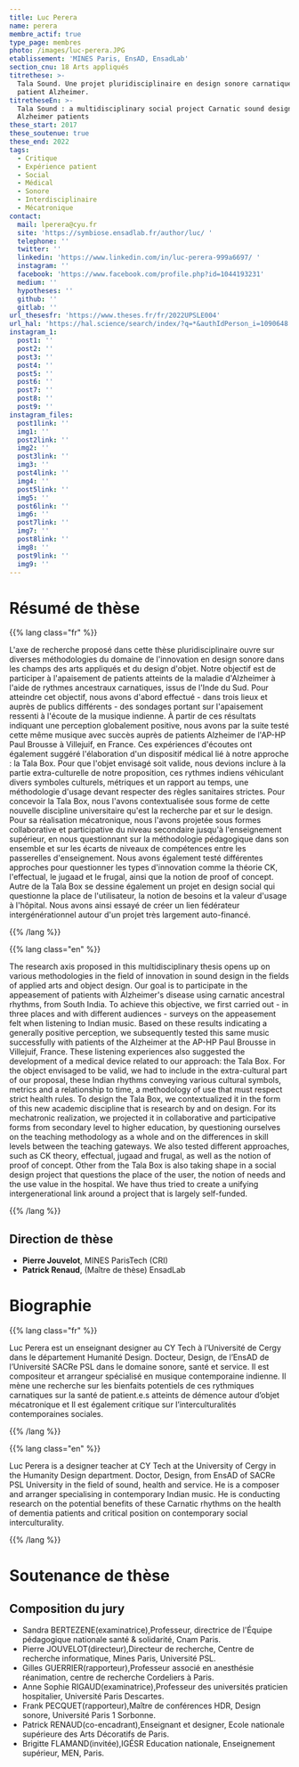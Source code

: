 ```yaml
---
title: Luc Perera
name: perera
membre_actif: true
type_page: membres
photo: /images/luc-perera.JPG
etablissement: 'MINES Paris, EnsAD, EnsadLab'
section_cnu: 18 Arts appliqués
titrethese: >-
  Tala Sound. Une projet pluridisciplinaire en design sonore carnatique pour
  patient Alzheimer. 
titretheseEn: >-
  Tala Sound : a multidisciplinary social project Carnatic sound design for
  Alzheimer patients
these_start: 2017
these_soutenue: true
these_end: 2022
tags:
  - Critique
  - Expérience patient
  - Social
  - Médical
  - Sonore
  - Interdisciplinaire
  - Mécatronique
contact:
  mail: lperera@cyu.fr
  site: 'https://symbiose.ensadlab.fr/author/luc/ '
  telephone: ''
  twitter: ''
  linkedin: 'https://www.linkedin.com/in/luc-perera-999a6697/ '
  instagram: ''
  facebook: 'https://www.facebook.com/profile.php?id=1044193231'
  medium: ''
  hypotheses: ''
  github: ''
  gitlab: ''
url_thesesfr: 'https://www.theses.fr/fr/2022UPSLE004'
url_hal: 'https://hal.science/search/index/?q=*&authIdPerson_i=1090648'
instagram_1:
  post1: ''
  post2: ''
  post3: ''
  post4: ''
  post5: ''
  post6: ''
  post7: ''
  post8: ''
  post9: ''
instagram_files:
  post1link: ''
  img1: ''
  post2link: ''
  img2: ''
  post3link: ''
  img3: ''
  post4link: ''
  img4: ''
  post5link: ''
  img5: ''
  post6link: ''
  img6: ''
  post7link: ''
  img7: ''
  post8link: ''
  img8: ''
  post9link: ''
  img9: ''
---
```


<!-- Supprimer les parties non remplies (supprimer les blocks de lang s'il n'y a pas deux langues). Tu es libre d'ajouter ce que tu veux à cette partie -->

# Résumé de thèse

{{% lang class="fr" %}}

L'axe de recherche proposé dans cette thèse pluridisciplinaire ouvre sur diverses méthodologies du domaine de l'innovation en design sonore dans les champs des arts appliqués et du design d'objet. Notre objectif est de participer à l'apaisement de patients atteints de la maladie d'Alzheimer à l'aide de rythmes ancestraux carnatiques, issus de l'Inde du Sud. Pour atteindre cet objectif, nous avons d'abord effectué - dans trois lieux et auprès de publics différents - des sondages portant sur l'apaisement ressenti à l'écoute de la musique indienne. À partir de ces résultats indiquant une perception globalement positive, nous avons par la suite testé cette même musique avec succès auprès de patients Alzheimer de l'AP-HP Paul Brousse à Villejuif, en France. Ces expériences d'écoutes ont également suggéré l'élaboration d'un dispositif médical lié à notre approche : la Tala Box. Pour que l'objet envisagé soit valide, nous devions inclure à la partie extra-culturelle de notre proposition, ces rythmes indiens véhiculant divers symboles culturels, métriques et un rapport au temps, une méthodologie d'usage devant respecter des règles sanitaires strictes. Pour concevoir la Tala Box, nous l'avons contextualisée sous forme de cette nouvelle discipline universitaire qu'est la recherche par et sur le design. Pour sa réalisation mécatronique, nous l'avons projetée sous formes collaborative et participative du niveau secondaire jusqu'à l'enseignement supérieur, en nous questionnant sur la méthodologie pédagogique dans son ensemble et sur les écarts de niveaux de compétences entre les passerelles d'enseignement. Nous avons également testé différentes approches pour questionner les types d'innovation comme la théorie CK, l'effectual, le jugaad et le frugal, ainsi que la notion de proof of concept. Autre de la Tala Box se dessine également un projet en design social qui questionne la place de l'utilisateur, la notion de besoins et la valeur d'usage à l'hôpital. Nous avons ainsi essayé de créer un lien fédérateur intergénérationnel autour d'un projet très largement auto-financé.

{{% /lang %}}

{{% lang class="en" %}}

The research axis proposed in this multidisciplinary thesis opens up on various methodologies in the field of innovation in sound design in the fields of applied arts and object design. Our goal is to participate in the appeasement of patients with Alzheimer's disease using carnatic ancestral rhythms, from South India. To achieve this objective, we first carried out - in three places and with different audiences - surveys on the appeasement felt when listening to Indian music. Based on these results indicating a generally positive perception, we subsequently tested this same music successfully with patients of the Alzheimer at the AP-HP Paul Brousse in Villejuif, France. These listening experiences also suggested the development of a medical device related to our approach: the Tala Box. For the object envisaged to be valid, we had to include in the extra-cultural part of our proposal, these Indian rhythms conveying various cultural symbols, metrics and a relationship to time, a methodology of use that must respect strict health rules. To design the Tala Box, we contextualized it in the form of this new academic discipline that is research by and on design. For its mechatronic realization, we projected it in collaborative and participative forms from secondary level to higher education, by questioning ourselves on the teaching methodology as a whole and on the differences in skill levels between the teaching gateways. We also tested different approaches, such as CK theory, effectual, jugaad and frugal, as well as the notion of proof of concept. Other from the Tala Box is also taking shape in a social design project that questions the place of the user, the notion of needs and the use value in the hospital. We have thus tried to create a unifying intergenerational link around a project that is largely self-funded.

{{% /lang %}}

## Direction de thèse

* **Pierre Jouvelot**, MINES ParisTech (CRI)
* **Patrick Renaud**, (Maître de thèse) EnsadLab

# Biographie

{{% lang class="fr" %}}

Luc Perera est un enseignant designer au CY Tech à l’Université de Cergy dans le département Humanité Design. Docteur, Design, de l’EnsAD de l’Université SACRe PSL dans le domaine sonore, santé et service. Il est compositeur et arrangeur spécialisé en musique contemporaine indienne. Il mène une recherche sur les bienfaits potentiels de ces rythmiques carnatiques sur la santé de patient.e.s atteints de démence autour d’objet mécatronique et Il est également critique sur l’interculturalités contemporaines sociales.

{{% /lang %}}

{{% lang class="en" %}}

Luc Perera is a designer teacher at CY Tech at the University of Cergy in the Humanity Design department. Doctor, Design, from EnsAD of SACRe PSL University in the field of sound, health and service. He is a composer and arranger specialising in contemporary Indian music. He is conducting research on the potential benefits of these Carnatic rhythms on the health of dementia patients and critical position on contemporary social interculturality.

{{% /lang %}}

# Soutenance de thèse

## Composition du jury

* Sandra BERTEZENE(examinatrice),Professeur, directrice de l'Équipe pédagogique nationale santé & solidarité, Cnam Paris.
* Pierre JOUVELOT(directeur),Directeur de recherche, Centre de recherche informatique, Mines Paris, Université PSL. 
* Gilles GUERRIER(rapporteur),Professeur associé en anesthésie réanimation, centre de recherche Cordeliers à Paris.
* Anne Sophie RIGAUD(examinatrice),Professeur des universités praticien hospitalier, Université Paris Descartes.
* Frank PECQUET(rapporteur),Maître de conférences HDR, Design sonore, Université Paris 1 Sorbonne.
* Patrick RENAUD(co-encadrant),Enseignant et designer, Ecole nationale supérieure des Arts Décoratifs de Paris. 
* Brigitte FLAMAND(invitée),IGÉSR Education nationale, Enseignement supérieur, MEN, Paris.



